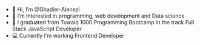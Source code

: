 - 👋 Hi, I’m @Ghadier-Alenezi
- 👀 I’m interested in programming, web development and Data science
- 🎉 I graduated from Tuwaiq 1000 Programming Bootcamp in the track Full Stack JavaScript Developer
- 💻 Currently I'm working Frontend Developer

<!---
Ghadier-Alenezi/Ghadier-Alenezi is a ✨ special ✨ repository because its `README.md` (this file) appears on your GitHub profile.
You can click the Preview link to take a look at your changes.
--->
